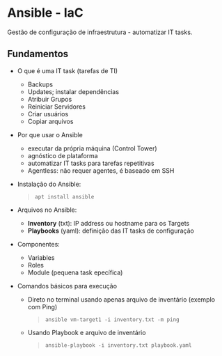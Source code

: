 # Ansible - IaC

Gestão de configuração de infraestrutura - automatizar IT tasks.

## Fundamentos

- O que é uma IT task (tarefas de TI)
  - Backups
  - Updates; instalar dependências
  - Atribuir Grupos
  - Reiniciar Servidores
  - Criar usuários
  - Copiar arquivos

- Por que usar o Ansible
  - executar da própria máquina (Control Tower)
  - agnóstico de plataforma
  - automatizar IT tasks para tarefas repetitivas
  - Agentless: não requer agentes, é baseado em SSH

- Instalação do Ansible:
  > `apt install ansible`

- Arquivos no Ansible:
  - **Inventory** (txt): IP address ou hostname para os Targets
  - **Playbooks** (yaml): definição das IT tasks de configuração

- Componentes:
  - Variables
  - Roles
  - Module (pequena task epecífica)

- Comandos básicos para execução
  - Direto no terminal usando apenas arquivo de inventário (exemplo com Ping)
    > `ansible vm-target1 -i inventory.txt -m ping`
  - Usando Playbook e arquivo de inventário
    > `ansible-playbook -i inventory.txt playbook.yaml`
